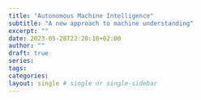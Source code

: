```yaml
---
title: "Autonomous Machine Intelligence"
subtitle: "A new approach to machine understanding"
excerpt: ""
date: 2023-05-28T22:20:10+02:00
author: ""
draft: true
series:
tags:
categories:
layout: single # single or single-sidebar
---
```

